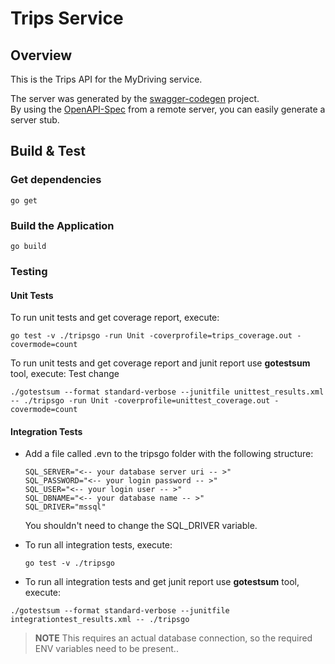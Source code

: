 # Trips Service

## Overview

This is the Trips API for the MyDriving service.

The server was generated by the [swagger-codegen](https://github.com/swagger-api/swagger-codegen) project.  
By using the [OpenAPI-Spec](https://github.com/OAI/OpenAPI-Specification) from a remote server, you can easily generate a server stub.

## Build & Test

### Get dependencies

```shell
go get
```

### Build the Application

```shell
go build
```

### Testing

#### Unit Tests

To run unit tests and get coverage report, execute:

```shell
go test -v ./tripsgo -run Unit -coverprofile=trips_coverage.out -covermode=count
```

To run unit tests and get coverage report and junit report use **gotestsum** tool, execute:
Test change

```shell
./gotestsum --format standard-verbose --junitfile unittest_results.xml -- ./tripsgo -run Unit -coverprofile=unittest_coverage.out -covermode=count
```

#### Integration Tests

- Add a file called .evn to the tripsgo folder with the following structure:

  ```shell
  SQL_SERVER="<-- your database server uri -- >"
  SQL_PASSWORD="<-- your login password -- >"
  SQL_USER="<-- your login user -- >"
  SQL_DBNAME="<-- your database name -- >"
  SQL_DRIVER="mssql"
  ```

  You shouldn't need to change the SQL_DRIVER variable.

- To run all integration tests, execute:

  ```shell
  go test -v ./tripsgo
  ```

- To run all integration tests and get junit report use **gotestsum** tool, execute:

```shell
./gotestsum --format standard-verbose --junitfile integrationtest_results.xml -- ./tripsgo
```

> **NOTE** This requires an actual database connection, so the required ENV variables need to be present..
